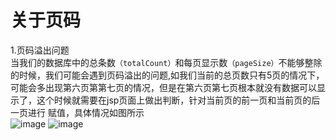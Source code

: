 # 关于页码
1.页码溢出问题</br>
当我们的数据库中的总条数`（totalCount）`和每页显示数`（pageSize）`不能够整除的时候，我们可能会遇到页码溢出的问题,如我们当前的总页数只有5页的情况下，
可能会多出现第六页第第七页的情况，但是在第六页第七页根本就没有数据可以显示了，这个时候就需要在jsp页面上做出判断，针对当前页的前一页和当前页的后一页进行
赋值，具体情况如图所示</br>
![image](https://github.com/wangbingzhigit/BYSJ/src/main/resources/pic1.png)
![image](http://github.com/itmyhome2013/readme_add_pic/raw/master/images/nongshalie.jpg)
